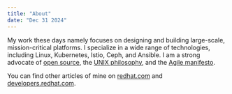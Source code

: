 ```yaml
---
title: "About"
date: "Dec 31 2024"
---
```


My work these days namely focuses on designing and building large-scale, mission-critical platforms. I specialize in a wide range of technologies, including Linux, Kubernetes, Istio, Ceph, and Ansible. I am a strong advocate of [open source](https://www.redhat.com/en/topics/open-source/what-is-open-source), the [UNIX philosophy](https://cscie2x.dce.harvard.edu/hw/ch01s06.html), and the [Agile manifesto](https://agilemanifesto.org).

You can find other articles of mine on [redhat.com](https://www.redhat.com/en/authors/james-force) and [developers.redhat.com](https://developers.redhat.com/author/james-force).
